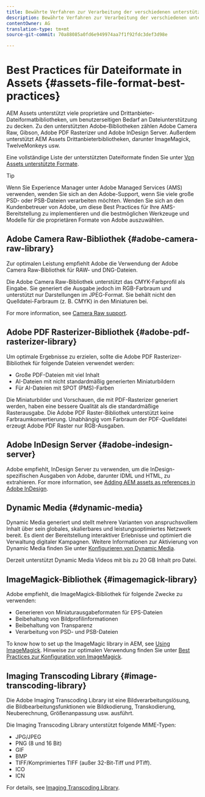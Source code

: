 ```yaml
---
title: Bewährte Verfahren zur Verarbeitung der verschiedenen unterstützten Dateiformate mit AEM Assets.
description: Bewährte Verfahren zur Verarbeitung der verschiedenen unterstützten Dateitypen mit AEM Assets.
contentOwner: AG
translation-type: tm+mt
source-git-commit: 70a88085a0fd6e949974aa7f1f92fdc3def3d98e

---
```



# Best Practices für Dateiformate in Assets {#assets-file-format-best-practices}

AEM Assets unterstützt viele proprietäre und Drittanbieter-Dateiformatbibliotheken, um benutzerseitigen Bedarf an Dateiunterstützung zu decken. Zu den unterstützten Adobe-Bibliotheken zählen Adobe Camera Raw, Gibson, Adobe PDF Rasterizer und Adobe InDesign Server. Außerdem unterstützt AEM Assets Drittanbieterbibliotheken, darunter ImageMagick, TwelveMonkeys usw.

Eine vollständige Liste der unterstützten Dateiformate finden Sie unter [Von Assets unterstützte Formate](/help/assets/assets-formats.md).

>[!TIP]
>
>Wenn Sie Experience Manager unter Adobe Managed Services (AMS) verwenden, wenden Sie sich an den Adobe-Support, wenn Sie viele große PSD- oder PSB-Dateien verarbeiten möchten. Wenden Sie sich an den Kundenbetreuer von Adobe, um diese Best Practices für Ihre AMS-Bereitstellung zu implementieren und die bestmöglichen Werkzeuge und Modelle für die proprietären Formate von Adobe auszuwählen.

## Adobe Camera Raw-Bibliothek {#adobe-camera-raw-library}

Zur optimalen Leistung empfiehlt Adobe die Verwendung der Adobe Camera Raw-Bibliothek für RAW- und DNG-Dateien.

Die Adobe Camera Raw-Bibliothek unterstützt das CMYK-Farbprofil als Eingabe. Sie generiert die Ausgabe jedoch im RGB-Farbraum und unterstützt nur Darstellungen im JPEG-Format. Sie behält nicht den Quelldatei-Farbraum (z. B. CMYK) in den Miniaturen bei.

For more information, see [Camera Raw support](/help/assets/camera-raw.md).

## Adobe PDF Rasterizer-Bibliothek {#adobe-pdf-rasterizer-library}

Um optimale Ergebnisse zu erzielen, sollte die Adobe PDF Rasterizer-Bibliothek für folgende Dateien verwendet werden:

* Große PDF-Dateien mit viel Inhalt
* AI-Dateien mit nicht standardmäßig generierten Miniaturbildern
* Für AI-Dateien mit SPOT (PMS)-Farben

Die Miniaturbilder und Vorschauen, die mit PDF-Rasterizer generiert werden, haben eine bessere Qualität als die standardmäßige Rasterausgabe. Die Adobe PDF Raster-Bibliothek unterstützt keine Farbraumkonvertierung. Unabhängig vom Farbraum der PDF-Quelldatei erzeugt Adobe PDF Raster nur RGB-Ausgaben.

## Adobe InDesign Server {#adobe-indesign-server}

Adobe empfiehlt, InDesign Server zu verwenden, um die InDesign-spezifischen Ausgaben von Adobe, darunter IDML und HTML, zu extrahieren. For more information, see [Adding AEM assets as references in Adobe InDesign](/help/assets/managing-linked-subassets.md#refai).

## Dynamic Media  {#dynamic-media}

Dynamic Media generiert und stellt mehrere Varianten von anspruchsvollem Inhalt über sein globales, skalierbares und leistungsoptimiertes Netzwerk bereit. Es dient der Bereitstellung interaktiver Erlebnisse und optimiert die Verwaltung digitaler Kampagnen. Weitere Informationen zur Aktivierung von Dynamic Media finden Sie unter [Konfigurieren von Dynamic Media](/help/assets/config-dynamic.md).

Derzeit unterstützt Dynamic Media Videos mit bis zu 20 GB Inhalt pro Datei.

## ImageMagick-Bibliothek {#imagemagick-library}

Adobe empfiehlt, die ImageMagick-Bibliothek für folgende Zwecke zu verwenden:

* Generieren von Miniaturausgabeformaten für EPS-Dateien
* Beibehaltung von Bildprofilinformationen
* Beibehaltung von Transparenz
* Verarbeitung von PSD- und PSB-Dateien

To know how to set up the ImageMagic library in AEM, see [Using ImageMagick](/help/assets/media-handlers.md#an-example-using-imagemagick). Hinweise zur optimalen Verwendung finden Sie unter [Best Practices zur Konfiguration von ImageMagick](/help/assets/best-practices-for-imagemagick.md).

## Imaging Transcoding Library {#image-transcoding-library}

Die Adobe Imaging Transcoding Library ist eine Bildverarbeitungslösung, die Bildbearbeitungsfunktionen wie Bildkodierung, Transkodierung, Neuberechnung, Größenanpassung usw. ausführt.

Die Imaging Transcoding Library unterstützt folgende MIME-Typen:

* JPG/JPEG
* PNG (8 und 16 Bit)
* GIF
* BMP
* TIFF/Komprimiertes TIFF (außer 32-Bit-Tiff und PTiff).
* ICO
* ICN

For details, see [Imaging Transcoding Library](/help/assets/imaging-transcoding-library.md).
